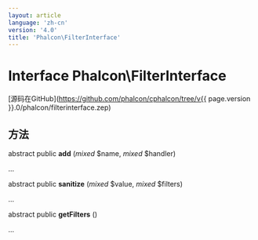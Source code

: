 ```yaml
---
layout: article
language: 'zh-cn'
version: '4.0'
title: 'Phalcon\FilterInterface'
---
```

# Interface **Phalcon\FilterInterface**

[源码在GitHub](https://github.com/phalcon/cphalcon/tree/v{{ page.version }}.0/phalcon/filterinterface.zep)

## 方法

abstract public **add** (*mixed* $name, *mixed* $handler)

...

abstract public **sanitize** (*mixed* $value, *mixed* $filters)

...

abstract public **getFilters** ()

...